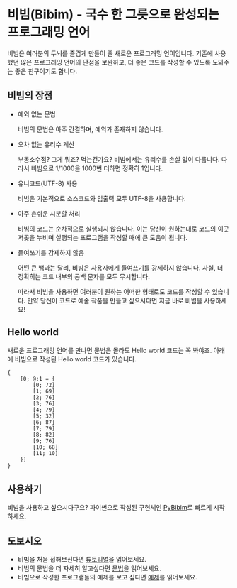 # 비빔(Bibim) - 국수 한 그릇으로 완성되는 프로그래밍 언어

비빔은 여러분의 두뇌를 즐겁게 만들어 줄 새로운 프로그래밍 언어입니다.
기존에 사용했던 많은 프로그래밍 언어의 단점을 보완하고, 더 좋은 코드를 작성할 수 있도록 도와주는 좋은 친구이기도 합니다.

## 비빔의 장점

- 예외 없는 문법

    비빔의 문법은 아주 간결하며, 예외가 존재하지 않습니다.
    
- 오차 없는 유리수 계산

    부동소수점? 그게 뭐죠? 먹는건가요?
    비빔에서는 유리수를 손실 없이 다룹니다.
    따라서 비빔으로 1/1000을 1000번 더하면 정확히 1입니다.

- 유니코드(UTF-8) 사용

    비빔은 기본적으로 소스코드와 입출력 모두 UTF-8을 사용합니다.
    
- 아주 손쉬운 시분할 처리

    비빔의 코드는 순차적으로 실행되지 않습니다.
    이는 당신이 원하는대로 코드의 이곳 저곳을 누비며 실행되는 프로그램을 작성할 때에 큰 도움이 됩니다.

- 들여쓰기를 강제하지 않음

    어떤 큰 뱀과는 달리, 비빔은 사용자에게 들여쓰기를 강제하지 않습니다.
    사실, 더 정확히는 코드 내부의 공백 문자를 모두 무시합니다.
    
    따라서 비빔을 사용하면 여러분이 원하는 어떠한 형태로도 코드를 작성할 수 있습니다.
    만약 당신이 코드로 예술 작품을 만들고 싶으시다면 지금 바로 비빔을 사용하세요!
    
## Hello world

새로운 프로그래밍 언어를 만나면 문법은 몰라도 Hello world 코드는 꼭 봐야죠.
아래에 비빔으로 작성된 Hello world 코드가 있습니다.

    {
        [0; @:1 = {
            [0; 72]
            [1; 69]
            [2; 76]
            [3; 76]
            [4; 79]
            [5; 32]
            [6; 87]
            [7; 79]
            [8; 82]
            [9; 76]
            [10; 68]
            [11; 10]
        }]
    }
    
## 사용하기

비빔을 사용하고 싶으시다구요?
파이썬으로 작성된 구현체인 [PyBibim](https://github.com/bibim-lang/pybibim)로 빠르게 시작하세요.

## 도보시오

- 비빔을 처음 접해보신다면 [튜토리얼](tutorial.md)을 읽어보세요.
- 비빔의 문법을 더 자세히 알고싶다면 [문법](grammars.md)을 읽어보세요.
- 비빔으로 작성한 프로그램들의 예제를 보고 싶다면 [예제](examples.md)를 읽어보세요.
